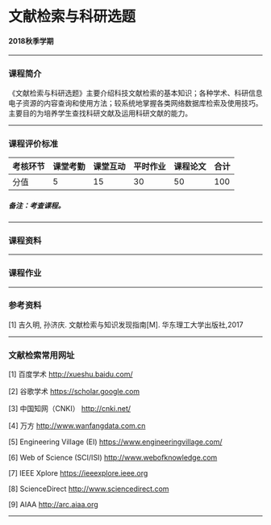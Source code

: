# 文献检索与科研选题

#### 2018秋季学期

---

### 课程简介
《文献检索与科研选题》主要介绍科技文献检索的基本知识；各种学术、科研信息电子资源的内容查询和使用方法；较系统地掌握各类网络数据库检索及使用技巧。主要目的为培养学生查找科研文献及运用科研文献的能力。


---

### 课程评价标准

|考核环节 | 课堂考勤 | 课堂互动 | 平时作业 | 课程论文 |合计|
|---|---|---|---|---|---|
|分值| 5| 15|30|50|100|



##### 备注：考查课程。 

---

### 课程资料

---

### 课程作业

---

### 参考资料

[1] 吉久明, 孙济庆. 文献检索与知识发现指南[M]. 华东理工大学出版社,2017

---

### 文献检索常用网址

[1] 百度学术   http://xueshu.baidu.com/

[2] 谷歌学术 https://scholar.google.com

[3] 中国知网（CNKI） http://cnki.net/

[4] 万方 http://www.wanfangdata.com.cn

[5] Engineering Village (EI) https://www.engineeringvillage.com/

[6] Web of Science (SCI/ISI) http://www.webofknowledge.com 

[7] IEEE Xplore https://ieeexplore.ieee.org 

[8] ScienceDirect http://www.sciencedirect.com 

[9] AIAA http://arc.aiaa.org 


---

